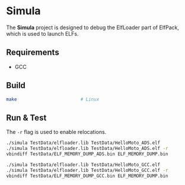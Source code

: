 Simula
======

The **Simula** project is designed to debug the ElfLoader part of ElfPack, which is used to launch ELFs.

## Requirements

* GCC

## Build

```bash
make                        # Linux
```

## Run & Test

The `-r` flag is used to enable relocations.

```bash
./simula TestData/elfloader.lib TestData/HelloMoto_ADS.elf
./simula TestData/elfloader.lib TestData/HelloMoto_ADS.elf -r
vbindiff TestData/ELF_MEMORY_DUMP_ADS.bin ELF_MEMORY_DUMP.bin

./simula TestData/elfloader.lib TestData/HelloMoto_GCC.elf
./simula TestData/elfloader.lib TestData/HelloMoto_GCC.elf -r
vbindiff TestData/ELF_MEMORY_DUMP_GCC.bin ELF_MEMORY_DUMP.bin
```
